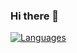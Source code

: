 ### Hi there 👋

<!--
**rownox/rownox** is a ✨ _special_ ✨ repository because its `README.md` (this file) appears on your GitHub profile.

Here are some ideas to get you started:

- 🔭 I’m currently working on ...
- 🌱 I’m currently learning ...
- 👯 I’m looking to collaborate on ...
- 🤔 I’m looking for help with ...
- 💬 Ask me about ...
- 📫 How to reach me: ...
- 😄 Pronouns: ...
- ⚡ Fun fact: ...
-->

[![Languages](https://github-readme-stats.vercel.app/api/top-langs/?username=rownox&layout=compact)](https://github.com/rownox/github-readme-stats)
